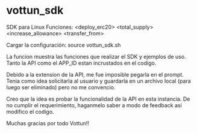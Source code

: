 # vottun_sdk

SDK para Linux
Funciones: <ayuda> <deploy_erc20> <total_supply> <symbol> <name> <increase_allowance> <allowance> <transfer_from>

Cargar la configuración: source vottun_sdk.sh

La funcion <ayuda> muestra las funciones que realizar el SDK y ejemplos de uso.
Tanto la API como el APP_ID estan incrustados en el codigo.

Debido a la extension de la API, me fue imposible pegarla en el prompt.
Tenia como idea solicitarla al usuario y guardarla en un archivo local (para luego ser eliminado) pero no me convencio.

Creo que la idea es probar la funcionalidad de la API en esta instancia.
De no cumplir el requerimiento, haganmelo saber a modo de feedback asi modifico el codigo.

Muchas gracias por todo Vottun!!
